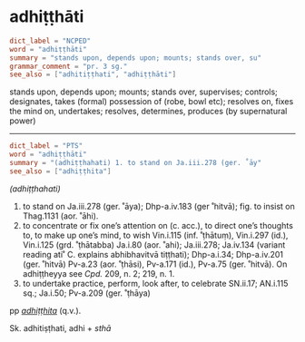 # adhiṭṭhāti

``` toml
dict_label = "NCPED"
word = "adhiṭṭhāti"
summary = "stands upon, depends upon; mounts; stands over, su"
grammar_comment = "pr. 3 sg."
see_also = ["adhitiṭṭhati", "adhiṭṭhāti"]
```

stands upon, depends upon; mounts; stands over, supervises; controls; designates, takes (formal) possession of (robe, bowl etc); resolves on, fixes the mind on, undertakes; resolves, determines, produces (by supernatural power)

--------------------

``` toml
dict_label = "PTS"
word = "adhiṭṭhāti"
summary = "(adhiṭṭhahati) 1. to stand on Ja.iii.278 (ger. ˚āy"
see_also = ["adhiṭṭhita"]
```

*(adhiṭṭhahati)*

1. to stand on Ja.iii.278 (ger. ˚āya); Dhp\-a.iv.183 (ger ˚hitvā); fig. to insist on Thag.1131 (aor. ˚āhi).
2. to concentrate or fix one’s attention on (c. acc.), to direct one’s thoughts to, to make up one’s mind, to wish Vin.i.115 (inf. ˚ṭhātuṃ), Vin.i.297 (id.), Vin.i.125 (grd. ˚ṭhātabba) Ja.i.80 (aor. ˚ahi); Ja.iii.278; Ja.iv.134 (variant reading ati˚ C. explains abhibhavitvā tiṭṭhati); Dhp\-a.i.34; Dhp\-a.iv.201 (ger. ˚hitvā) Pv\-a.23 (aor. ˚ṭhāsi), Pv\-a.171 (id.), Pv\-a.75 (ger. ˚hitvā). On adhiṭṭheyya see *Cpd.* 209, n. 2; 219, n. 1.
3. to undertake practice, perform, look after, to celebrate SN.ii.17; AN.i.115 sq.; Ja.i.50; Pv\-a.209 (ger. ˚ṭhāya)

pp *[adhiṭṭhita](adhiṭṭhita.md)* (q.v.).

Sk. adhitiṣṭhati, adhi \+ *sthā*

